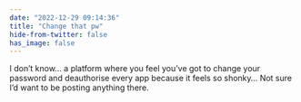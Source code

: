 ```yaml
---
date: "2022-12-29 09:14:36"
title: "Change that pw"
hide-from-twitter: false
has_image: false
---
```


I don’t know… a platform where you feel you’ve got to change your password and deauthorise every app because it feels so shonky… Not sure I’d want to be posting anything there.
